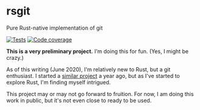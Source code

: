 # rsgit
Pure Rust-native implementation of git

[![Tests](https://github.com/rust-git/rsgit/workflows/Tests/badge.svg)](https://github.com/rust-git/rsgit/actions?query=workflow%3ATests)
[![Code coverage](https://codecov.io/gh/rust-git/rsgit/branch/main/graph/badge.svg)](https://codecov.io/gh/rust-git/rsgit)

**This is a very preliminary project.** I'm doing this for fun. (Yes, I might be crazy.)

As of this writing (June 2020), I'm relatively new to Rust, but a git enthusiast. I started a [similar project](https://xgit.io) a year ago, but as I've started to explore Rust, I'm finding myself intrigued.

This project may or may not go forward to fruition. For now, I am doing this work in public, but it's not even close to ready to be used.
